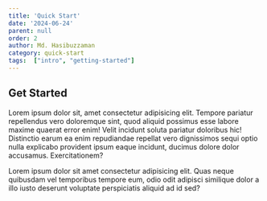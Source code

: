 ```yaml
---
title: 'Quick Start'
date: '2024-06-24'
parent: null
order: 2
author: Md. Hasibuzzaman
category: quick-start
tags:  ["intro", "getting-started"]
---
```


## Get Started
Lorem ipsum dolor sit, amet consectetur adipisicing elit. Tempore pariatur repellendus vero doloremque sint, quod aliquid possimus 
esse labore maxime quaerat error enim! Velit incidunt soluta pariatur doloribus hic! Distinctio earum ea enim repudiandae repellat 
vero dignissimos sequi optio nulla explicabo provident ipsum eaque incidunt, ducimus dolore dolor accusamus. Exercitationem?

Lorem ipsum dolor sit amet consectetur adipisicing elit. Quas neque quibusdam vel temporibus tempore eum, odio odit adipisci similique 
dolor a illo iusto deserunt voluptate perspiciatis aliquid ad id sed?